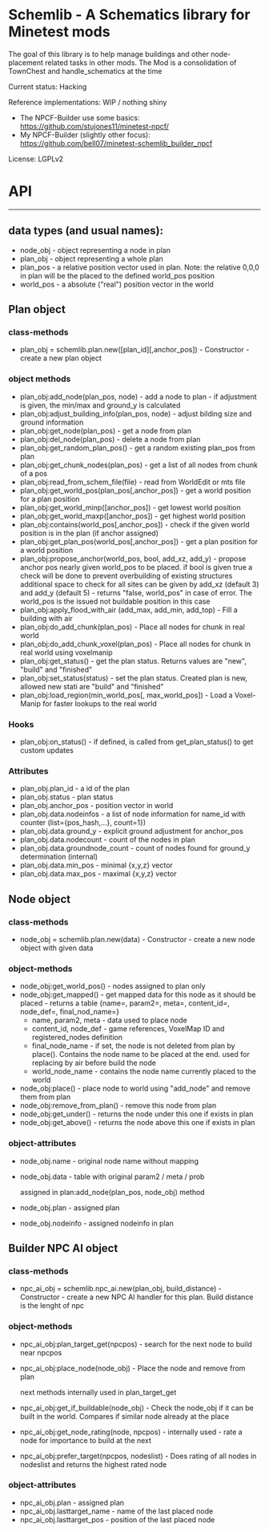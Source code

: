 # Schemlib - A Schematics library for Minetest mods

The goal of this library is to help manage buildings and other node-placement related tasks in other mods.
The Mod is a consolidation of TownChest and handle_schematics at the time

Current status: Hacking

Reference implementations: WIP / nothing shiny
  - The NPCF-Builder use some basics: https://github.com/stujones11/minetest-npcf/ 
  - My NPCF-Builder (slightly other focus): https://github.com/bell07/minetest-schemlib_builder_npcf

License: LGPLv2

# API
----

## data types (and usual names):
  - node_obj  - object representing a node in plan
  - plan_obj  - object representing a whole plan
  - plan_pos  - a relative position vector used in plan. Note: the relative 0,0,0 in plan will be the placed to the defined world_pos position
  - world_pos - a absolute ("real") position vector in the world

## Plan object
### class-methods
  - plan_obj = schemlib.plan.new([plan_id][,anchor_pos])    - Constructor - create a new plan object

### object methods
  - plan_obj:add_node(plan_pos, node)       - add a node to plan - if adjustment is given, the min/max and ground_y is calculated
  - plan_obj:adjust_building_info(plan_pos, node) - adjust bilding size and ground information
  - plan_obj:get_node(plan_pos)             - get a node from plan
  - plan_obj:del_node(plan_pos)             - delete a node from plan
  - plan_obj:get_random_plan_pos()          - get a random existing plan_pos from plan
  - plan_obj:get_chunk_nodes(plan_pos)      - get a list of all nodes from chunk of a pos
  - plan_obj:read_from_schem_file(file)     - read from WorldEdit or mts file
  - plan_obj:get_world_pos(plan_pos[,anchor_pos]) - get a world position for a plan position
  - plan_obj:get_world_minp([anchor_pos])   - get lowest world position
  - plan_obj:get_world_maxp([anchor_pos])   - get highest world position
  - plan_obj:contains(world_pos[,anchor_pos]) - check if the given world position is in the plan (if anchor assigned)
  - plan_obj:get_plan_pos(world_pos[,anchor_pos]) - get a plan position for a world position
  - plan_obj:propose_anchor(world_pos, bool, add_xz, add_y)
                                   - propose anchor pos nearly given world_pos to be placed.
                                     if bool is given true a check will be done to prevent overbuilding of existing structures
                                     additional space to check for all sites can be given by add_xz (default 3) and add_y (default 5)
                                   - returns "false, world_pos" in case of error. The world_pos is the issued not buildable position in this case
  - plan_obj:apply_flood_with_air
       (add_max, add_min, add_top) - Fill a building with air
  - plan_obj:do_add_chunk(plan_pos) - Place all nodes for chunk in real world
  - plan_obj:do_add_chunk_voxel(plan_pos)   - Place all nodes for chunk in real world using voxelmanip
  - plan_obj:get_status()          - get the plan status. Returns values are "new", "build" and "finished"
  - plan_obj:set_status(status)    - set the plan status. Created plan is new, allowed new stati are "build" and "finished"
  - plan_obj:load_region(min_world_pos[, max_world_pos]) - Load a Voxel-Manip for faster lookups to the real world

### Hooks
  - plan_obj:on_status()           - if defined, is called from get_plan_status() to get custom updates

### Attributes
  - plan_obj.plan_id    - a id of the plan
  - plan_obj.status     - plan status
  - plan_obj.anchor_pos - position vector in world
  - plan_obj.data.nodeinfos      - a list of node information for name_id with counter (list={pos_hash,...}, count=1})
  - plan_obj.data.ground_y       - explicit ground adjustment for anchor_pos
  - plan_obj.data.nodecount      - count of the nodes in plan
  - plan_obj.data.groundnode_count - count of nodes found for ground_y determination (internal)
  - plan_obj.data.min_pos        - minimal {x,y,z} vector
  - plan_obj.data.max_pos        - maximal {x,y,z} vector

## Node object
### class-methods
  - node_obj = schemlib.plan.new(data)    - Constructor - create a new node object with given data

### object-methods
  - node_obj:get_world_pos() - nodes assigned to plan only
  - node_obj:get_mapped()    - get mapped data for this node as it should be placed - returns a table {name=, param2=, meta=, content_id=, node_def=, final_nod_name=}
    - name, param2, meta   - data used to place node
    - content_id, node_def - game references, VoxelMap ID and registered_nodes definition
    - final_node_name      - if set, the node is not deleted from plan by place(). Contains the node name to be placed at the end. used for replacing by air before build the node
    - world_node_name      - contains the node name currently placed to the world
  - node_obj:place()         - place node to world using "add_node" and remove them from plan
  - node_obj:remove_from_plan() - remove this node from plan
  - node_obj:get_under()     - returns the node under this one if exists in plan
  - node_obj:get_above()     - returns the node above this one if exists in plan

### object-attributes
  - node_obj.name         - original node name without mapping
  - node_obj.data         - table with original param2 / meta / prob

    assigned in plan:add_node(plan_pos, node_obj) method
  - node_obj.plan         - assigned plan
  - node_obj.nodeinfo     - assigned nodeinfo in plan

## Builder NPC AI object
### class-methods
  - npc_ai_obj = schemlib.npc_ai.new(plan_obj, build_distance)    - Constructor - create a new NPC AI handler for this plan. Build distance is the  lenght of npc

### object-methods
  - npc_ai_obj:plan_target_get(npcpos) - search for the next node to build near npcpos
  - npc_ai_obj:place_node(node_obj) - Place the node and remove from plan

    next methods internally used in plan_target_get
  - npc_ai_obj:get_if_buildable(node_obj)  - Check the node_obj if it can be built in the world. Compares if similar node already at the place
  - npc_ai_obj:get_node_rating(node, npcpos) - internally used - rate a node for importance to build at the next
  - npc_ai_obj:prefer_target(npcpos, nodeslist) - Does rating of all nodes in nodeslist and returns the highest rated node

### object-attributes
  - npc_ai_obj.plan            - assigned plan
  - npc_ai_obj.lasttarget_name - name of the last placed node
  - npc_ai_obj.lasttarget_pos  - position of the last placed node
